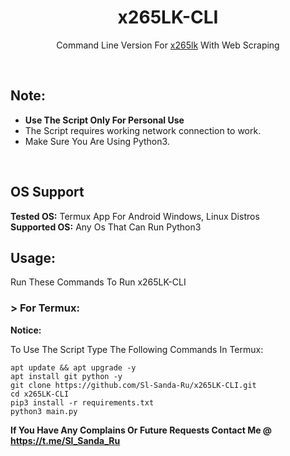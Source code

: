 <h1 align="center">x265LK-CLI</h1>
<p align="center">Command Line Version For <a href="https://www.x265lk.com">x265lk</a> With Web Scraping</p><br>

## Note:
- **Use The Script Only For Personal Use**
- The Script requires working network connection to work.
- Make Sure You Are Using Python3.
<br>

## OS Support
**Tested OS:**
Termux App For Android
Windows,
Linux Distros
<br>
**Supported OS:**
Any Os That Can Run Python3

## Usage:

Run These Commands To Run x265LK-CLI

### > For Termux:

**Notice:** 

To Use The Script Type The Following Commands In Termux:
```
apt update && apt upgrade -y
apt install git python -y
git clone https://github.com/Sl-Sanda-Ru/x265LK-CLI.git
cd x265LK-CLI
pip3 install -r requirements.txt
python3 main.py
```
**If You Have Any Complains Or Future Requests Contact Me @ https://t.me/Sl_Sanda_Ru**
